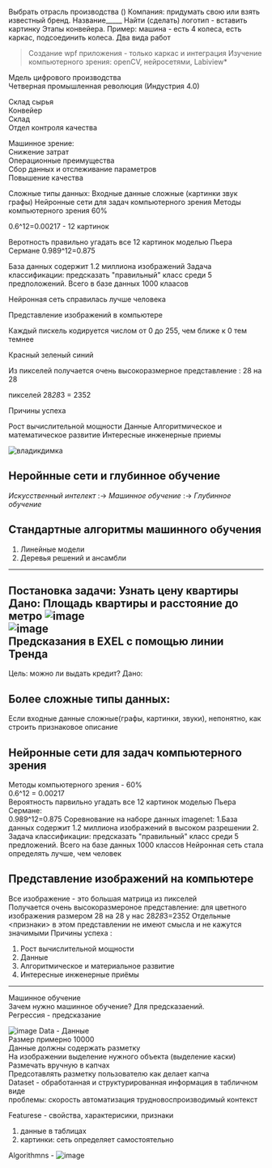 Выбрать отрасль производства ()
Компания: придумать свою или взять известный бренд. Название_____ Найти (сделать) логотип - вставить картинку
Этапы конвейера. Пример: машина - есть 4 колеса, есть каркас, подсоединить колеса.
Два вида работ
>Создание wpf приложения - только каркас и интеграция
>Изучение компьютерного зрения: openCV, нейросетями, Labiview*


Мдель цифрового производства  </br>
Четверная промышленная революция (Индустрия 4.0)

Склад сырья </br>
Конвейер </br>
Склад </br>
Отдел контроля качества </br>

Машинное зрениe: </br>
Снижение затрат </br>
Операционные преимущества </br> 
Сбор данных и отслеживание параметров </br>
Повышение качества </br>


Сложные типы данных:
Входные данные сложные (картинки звук графы) 
Нейронные сети для задач компьютерного зрения
Методы компьютерного зрения 60%

0.6^12=0.00217 - 12 картинок

Веротность правильно угадать все 12 картинок моделью Пьера Сермане 
0.989^12=0.875


База данных содержит 1.2 миллиона изображений 
Задача классификации: предсказать "правильный" класс среди 5 предположений.
Всего в базе данных 1000 клаасов

Нейронная сеть справилась лучше человека



Представление изображений в компьютере

Каждый пискель кодируется числом от 0 до 255, чем ближе к 0 тем темнее

Красный зеленый синий

Из пикселей получается очень высокоразмерное представление : 28 на 28 

пикселей 28*28*3 = 2352

Причины успеха 

Рост вычислительной мощности 
Данные 
Алгоритмическое и математическое развитие
Интересные инженерные приемы

![владикдимка](https://user-images.githubusercontent.com/97594164/194002732-36005a6d-0fa6-4af3-af9e-e8b42ba68984.png)


Неройнные сети и глубинное обучение
----
*Искусственный интелект* :->
*Машинное обучение* :-> 
*Глубинное обучение* 

Стандартные алгоритмы машинного обучения
----
1. Линейные модели 
2. Деревья решений и ансамбли
----
Постановка задачи: Узнать цену квартиры</br>
Дано: Площадь квартиры и расстояние до метро
![image](https://user-images.githubusercontent.com/97594420/190988932-8816b58d-b3ab-47c5-bc7d-cc64ec475ecf.png)</br>
![image](https://user-images.githubusercontent.com/97594420/190992225-72b610b1-0eb4-4c2b-bf1f-85a8267b71e3.png)</br>
Предсказания в EXEL с помощью линии Тренда
----
Цель: можно ли выдать кредит?
Дано:

Более сложные типы данных:<br>
----
Если входные данные сложные(графы, картинки, звуки), непонятно, как строить признаковое описание 

Нейронные сети для задач компьютерного зрения
----
Методы компьютерного зрения - 60%<br>
0.6^12 = 0.00217<br>
Вероятность парвильно угадать все 12 картинок моделью Пьера Сермане:<br>
0.989^12=0.875
Соревнование на наборе данных imagenet:
1.База данных содержит 1.2 миллиона изображений в высоком разрешении
2. Задача классификации: предсказать "правильный" класс среди 5 предложений. Всего на базе данных 1000 классов
Нейронная сеть стала определять лучше, чем человек

Представление изображений на компьютере
----
Все изображение - это большая матрица из пикселей<br>
Получается очень высокоразмероное представление: для цветного изображения размером 28 на 28 у нас 28*28*3=2352
Отдельные <признаки> в этом представлении не имеют смысла и не кажутся значимыми
Причины успеха :<br>
1. Рост вычислительной мощности
2. Данные
3. Алгоритмическое и материальное развитие 
4. Интересные инженерные приёмы

----
Машинное обучение <br>
Зачем нужно машинное обучение? 
Для предсказаений. <br>
Регрессия - предсказание <br>

![image](https://user-images.githubusercontent.com/97594164/197489605-40137e8f-3160-4819-b861-3cfc8e2414f5.png)
Data - Данные<br>
Размер примерно 10000<br>
Данные должны содержать разметку<br>
На изображении выделение нужного объекта (выделение каски)<br>
Размечать вручную в капчах<br>
Предсотавлять разметку пользователю как делает капча<br>
Dataset - обработанная и структурированная информация в табличном виде<br>
проблемы: скорость автоматизация трудновоспроизводимый контекст 

Featurese - свойства, характерисики, признаки<br>
1) данные в таблицах <br>
2) картинки: сеть определяет самостоятельно <br>

Algorithmns - ![image](https://user-images.githubusercontent.com/97594164/197493112-8c8a3981-05e5-4ad1-b76f-1f12ae1ba354.png)
<br>


